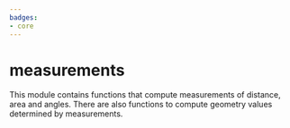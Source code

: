 ```yaml
---
badges:
- core
---
```

# measurements

This module contains functions that compute measurements of distance, area and angles. There are also functions to compute geometry values determined by measurements.
